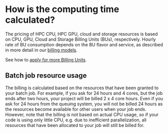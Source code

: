 # How is the computing time calculated?

The pricing of HPC CPU, HPC GPU, cloud and storage resources is based on CPU,
GPU, Cloud and Storage Billing Units (BUs), respectively. Hourly rate of BU
consumption depends on the BU flavor and service, as described in more detail
in our [billing models](../../accounts/billing.md).

See how to
[apply for more Billing Units](../../accounts/how-to-apply-for-billing-units.md).

## Batch job resource usage

The billing is calculated based on the resources that have been granted to your
batch job. For example, if you ask for 24 hours and 4 cores, but the job ends
after two hours, your project will be billed 2 x 4 core hours. Even if you ask
for 24 hours from the queuing system, you will not be billed 24 hours as the
resources become available for other users when your job ends. However, note
that the billing is not based on actual CPU usage, so if your code is using
only little CPU, e.g. due to inefficient parallelization, all resources that
have been allocated to your job will still be billed for.
